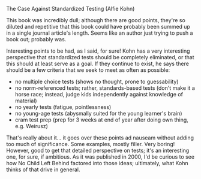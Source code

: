 The Case Against Standardized Testing (Alfie Kohn)

This book was incredibly dull; although there are good points, they're so diluted and repetitive that this book could have probably been summed up in a single journal article's length. Seems like an author just trying to push a book out; probably was.

Interesting points to be had, as I said, for sure! Kohn has a very interesting perspective that standardized tests should be completely eliminated, or that this should at least serve as a goal. If they continue to exist, he says there should be a few criteria that we seek to meet as often as possible:

- no multiple choice tests (shows no thought, prone to guessability)
- no norm-referenced tests; rather, standards-based tests (don't make it a horse race; instead, judge kids independently against knowledge of material)
- no yearly tests (fatigue, pointlessness)
- no young-age tests (abysmally suited for the young learner's brain)
- cram test prep (prep for 3 weeks at end of year after doing own thing, e.g. Weirusz)

That's really about it... it goes over these points ad nauseam without adding too much of significance. Some examples, mostly filler. Very boring! However, good to get that detailed perspective on tests; it's an interesting one, for sure, if ambitious. As it was published in 2000, I'd be curious to see how No Child Left Behind factored into those ideas; ultimately, what Kohn thinks of that drive in general.
